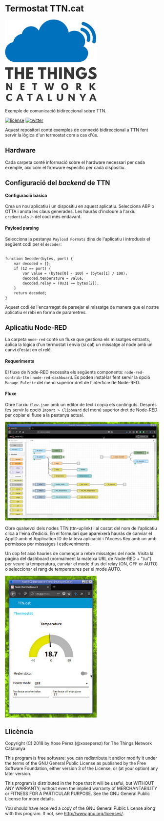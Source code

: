 # Termostat TTN.cat

![TTN.cat](./images/ttncat.logo.small.png)

Exemple de comunicació bidireccional sobre TTN.

[![license](https://img.shields.io/github/license/ttncat/termostat.svg)](LICENSE)
[![twitter](https://img.shields.io/twitter/follow/ttncat.svg?style=social)](https://twitter.com/intent/follow?screen_name=ttncat)

Aquest repositori conté exemples de connexió bidireccional a TTN
fent servir la lògica d'un termostat com a cas d'ús.

## Hardware

Cada carpeta conté informació sobre el hardware necessari per cada exemple,
així com el firmware específic per cada dispositiu.

## Configuració del *backend* de TTN

#### Configuració bàsica

Crea un nou aplicatiu i un dispositiu en aquest aplicatiu. Selecciona ABP o OTTA i anota les claus generades. Les hauràs d'incloure a l'arxiu `credentials.h` del codi més endavant.

#### Payload parsing

Selecciona la pestanya `Payload Formats` dins de l'aplicatiu i introdueix el següent codi per el `decoder`:

```

function Decoder(bytes, port) {
    var decoded = {};
    if (12 == port) {
        var value = (bytes[0] - 100) + (bytes[1] / 100);
        decoded.temperature = value;
        decoded.relay = (0x31 == bytes[2]);
    }
    return decoded;
}
```

Aquest codi és l'encarregat de parsejar el missatge de manera que el nostre aplicatiu el rebi en forma de paràmetres.

## Aplicatiu Node-RED

La carpeta `node-red` conté un fluxe que gestiona els missatges entrants, aplica la lògica d'un termostat i envia (si cal) un missatge al node amb un canvi d'estat en el relé.

#### Requeriments

El fluxe de Node-RED necessita els següents components: `node-red-contrib-ttn` i `node-red-dashboard`. Es poden instal·lar fent servir la opció `Manage Palette` del menú superior dret de l'interficie de Node-RED.

#### Fluxe

Obre l'arxiu `flow.json` amb un editor de text i copia els continguts. Després fes servir la opció `Import > Clipboard` del menú superior dret de Node-RED per copiar el fluxe a la pestanya actual.

![Node-RED](./images/thermostat-nodered.jpg)

Obre qualsevol dels nodes TTN (ttn-uplink) i al costat del nom de l'aplicatiu clica a l'eina d'edició. En el formulari que apareixerà hauràs de canviar el AppID amb el Application ID de la teva aplicació i l'Access Key amb un amb permissos per missatges i esdeveniments.

Un cop fet això hauries de començar a rebre missatges del node. Visita la pàgina del dashboard (normalment la mateixa URL de Node-RED + "/ui") per veure la temperatura, canviar el mode d'us del relay (ON, OFF or AUTO) o seleccionar el rang de temperatures per el mode AUTO.

![Node-RED Dashboard](./images/thermostat-nodered-dashboard.jpg)

## Llicència

Copyright (C) 2018 by Xose Pérez (@xoseperez)
for The Things Network Catalunya

This program is free software: you can redistribute it and/or modify
it under the terms of the GNU General Public License as published by
the Free Software Foundation, either version 3 of the License, or
(at your option) any later version.

This program is distributed in the hope that it will be useful,
but WITHOUT ANY WARRANTY; without even the implied warranty of
MERCHANTABILITY or FITNESS FOR A PARTICULAR PURPOSE.  See the
GNU General Public License for more details.

You should have received a copy of the GNU General Public License
along with this program.  If not, see <http://www.gnu.org/licenses/>.
